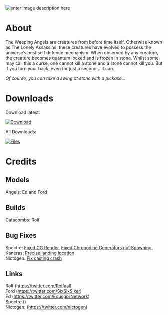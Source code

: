 ![enter image description here](https://i.imgur.com/SCzHRbP.png)

<h1 id="about">About</h1>
The Weeping Angels are creatures from before time itself. Otherwise known as The Lonely Assassins, these creatures have evolved to possess the universe’s best self defence mechanism. When observed by any creature, the creature becomes quantum locked and is frozen in stone. Whilst some may call this a curse, one cannot kill a stone and a stone cannot kill you. But if you turn your back, even for just a second… it can.

_Of course, you can take a swing at stone with a pickaxe…_

<h1 id="downloads">Downloads</h1>
Download latest:

[![Download](https://curse.nikky.moe/api/img/291249)](https://curse.nikky.moe/api/url/291249)

All Downloads:

[![Files](https://curse.nikky.moe/api/img/291249/files?logo)](https://minecraft.curseforge.com/projects/291249/files)

<h1 id="credits">Credits</h1>
<h2 id="models">Models</h2>
<p>Angels: Ed and Ford</p>
<h2 id="builds">Builds</h2>
<p>Catacombs: Rolf</p>
<h2 id="bug-fixes">Bug Fixes</h2>
<p>Spectre: <a href="https://github.com/ReallySub/Weeping-Angels-Mod/commit/3b32fb48639595385af03765be76199f1c35914c" title="Fixed CG Render">Fixed CG Render</a>, <a href="https://github.com/ReallySub/Weeping-Angels-Mod/commit/5f0b430c4c68f87f6d9388628fc4a10582f88959" title="Fixed Chronodine Generators not Spawning.">Fixed Chronodine Generators not Spawning.</a><br>
Kaneras: <a href="https://github.com/ReallySub/Weeping-Angels-Mod/commit/1d6662b9501ba5dd7c98b4beed20d8d063095206" title="Precise landing location">Precise landing location</a><br>
Nictogen: <a href="https://github.com/ReallySub/Weeping-Angels-Mod/commit/f379ba229939cf2d3332ac0e9bf23beed4aefe9b" title="Fix casting crash">Fix casting crash</a></p>
<h2 id="links">Links</h2>
<p>Rolf (<a href="https://twitter.com/Rolfaal">https://twitter.com/Rolfaal</a>)<br>
Ford (<a href="https://twitter.com/SixSixSixer">https://twitter.com/SixSixSixer</a>)<br>
Ed (<a href="https://twitter.com/EdusgprNetwork">https://twitter.com/EdusgprNetwork</a>)<br>
Spectre ()<br>
Nictogen: (<a href="https://twitter.com/nictogen">https://twitter.com/nictogen</a>)</p>

